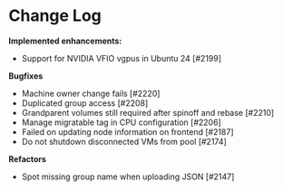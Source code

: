 # Change Log

**Implemented enhancements:**

* Support for NVIDIA VFIO vgpus in Ubuntu 24 [\#2199]

**Bugfixes**

* Machine owner change fails [\#2220]
* Duplicated group access [\#2208]
* Grandparent volumes still required after spinoff and rebase [\#2210]
* Manage migratable tag in CPU configuration [\#2206]
* Failed on updating node information on frontend [\#2187]
* Do not shutdown disconnected VMs from pool [\#2174]

**Refactors**

* Spot missing group name when uploading JSON [\#2147]

